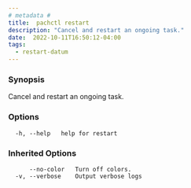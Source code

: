 ```yaml
---
# metadata # 
title:  pachctl restart
description: "Cancel and restart an ongoing task."
date:  2022-10-11T16:50:12-04:00
tags:
  - restart-datum
---
```


### Synopsis

Cancel and restart an ongoing task.

### Options

```
  -h, --help   help for restart
```

### Inherited Options

```
      --no-color   Turn off colors.
  -v, --verbose    Output verbose logs
```

